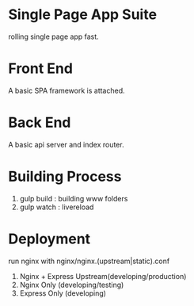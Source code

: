 Single Page App Suite
=====================
rolling single page app fast.


Front End
=====================
A basic SPA framework is attached.

Back End
=====================
A basic api server and index router.

Building Process
=====================
1. gulp build : building www folders
2. gulp watch : livereload



Deployment
=====================

run nginx with nginx/nginx.(upstream|static).conf

1. Nginx + Express Upstream(developing/production)
2. Nginx Only (developing/testing)
3. Express Only (developing)








